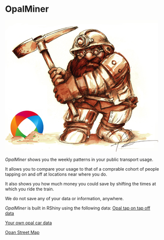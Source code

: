 # OpalMiner

![OpalMiner](./www/miner.png)

*OpalMiner* shows you the weekly patterns in your public transport usage.

It allows you to compare your usage to that of a comprable cohort of people tapping on and off at locations near where you do.

It also shows you how much money you could save by shifting the times at which you ride the train.

We do not save any of your data or information, anywhere.

*OpalMiner* is built in RShiny using the following data:
[Opal tap on tap off data](https://opendata.transport.nsw.gov.au/dataset/opal-tap-on-and-tap-off)

[Your own opal car data](www.opal.com.au)

[Opan Street Map](https://www.openstreetmap.org/)
